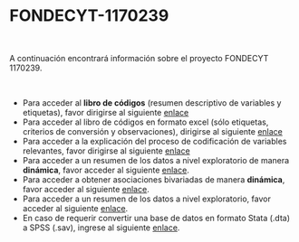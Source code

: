 # FONDECYT-1170239

<br>

A continuación encontrará información sobre el proyecto FONDECYT 1170239.

<br>

- Para acceder al **libro de códigos** (resumen descriptivo de variables y etiquetas), favor dirigirse al siguiente [enlace](codebook.html)
- Para acceder al libro de códigos en formato excel (sólo etiquetas, criterios de conversión y observaciones), dirigirse al siguiente [enlace](https://github.com/AGSCL/FONDECYT-1170239/blob/master/a59ce30bf3a72a8a6df4a71290f8c646e47aa994/Libro%20de%20C%C3%B3digos.xlsx?raw=true)
- Para acceder a la explicación del proceso de codificación de variables relevantes, favor dirigirse al siguiente [enlace](https://github.com/AGSCL/FONDECYT-1170239/blob/master/a59ce30bf3a72a8a6df4a71290f8c646e47aa994/Tratamiento%20de%20Variables%20FONDECYT%201170239%202020.docx?raw=true)
- Para acceder a un resumen de los datos a nivel exploratorio de manera **dinámica**, favor acceder al siguiente [enlace](https://agscl.shinyapps.io/DataExp/).
- Para acceder a obtener asociaciones bivariadas de manera **dinámica**, favor acceder al siguiente [enlace](https://agscl.shinyapps.io/ContingencyTable/).
- Para acceder a un resumen de los datos a nivel exploratorio, favor acceder al siguiente [enlace](report.html).
- En caso de requerir convertir una base de datos en formato Stata (.dta) a  SPSS (.sav), ingrese al siguiente [enlace](https://agscl.shinyapps.io/UploadFiles/).
